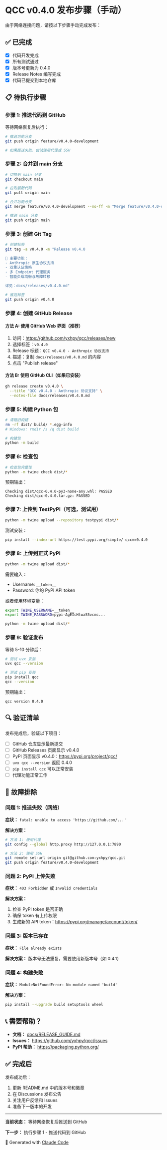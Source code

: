 # QCC v0.4.0 发布步骤（手动）

由于网络连接问题，请按以下步骤手动完成发布：

## ✅ 已完成

- [x] 代码开发完成
- [x] 所有测试通过
- [x] 版本号更新为 0.4.0
- [x] Release Notes 编写完成
- [x] 代码已提交到本地仓库

## 📋 待执行步骤

### 步骤 1: 推送代码到 GitHub

等待网络恢复后执行：

```bash
# 推送功能分支
git push origin feature/v0.4.0-development

# 如果推送失败，尝试使用代理或 SSH
```

### 步骤 2: 合并到 main 分支

```bash
# 切换到 main 分支
git checkout main

# 拉取最新代码
git pull origin main

# 合并功能分支
git merge feature/v0.4.0-development --no-ff -m "Merge feature/v0.4.0-development - Release v0.4.0"

# 推送 main 分支
git push origin main
```

### 步骤 3: 创建 Git Tag

```bash
# 创建标签
git tag -a v0.4.0 -m "Release v0.4.0

🎉 主要功能：
- Anthropic 原生协议支持
- 双重认证策略
- 多 Endpoint 代理服务
- 智能负载均衡与故障转移

详见：docs/releases/v0.4.0.md"

# 推送标签
git push origin v0.4.0
```

### 步骤 4: 创建 GitHub Release

#### 方法 A: 使用 GitHub Web 界面（推荐）

1. 访问：https://github.com/yxhpy/qcc/releases/new
2. 选择标签：`v0.4.0`
3. Release 标题：`QCC v0.4.0 - Anthropic 协议支持`
4. 描述：复制 `docs/releases/v0.4.0.md` 的内容
5. 点击 "Publish release"

#### 方法 B: 使用 GitHub CLI（如果已安装）

```bash
gh release create v0.4.0 \
  --title "QCC v0.4.0 - Anthropic 协议支持" \
  --notes-file docs/releases/v0.4.0.md
```

### 步骤 5: 构建 Python 包

```bash
# 清理旧构建
rm -rf dist/ build/ *.egg-info
# Windows: rmdir /s /q dist build

# 构建包
python -m build
```

### 步骤 6: 检查包

```bash
# 检查包完整性
python -m twine check dist/*
```

预期输出：
```
Checking dist/qcc-0.4.0-py3-none-any.whl: PASSED
Checking dist/qcc-0.4.0.tar.gz: PASSED
```

### 步骤 7: 上传到 TestPyPI（可选，测试用）

```bash
python -m twine upload --repository testpypi dist/*
```

测试安装：
```bash
pip install --index-url https://test.pypi.org/simple/ qcc==0.4.0
```

### 步骤 8: 上传到正式 PyPI

```bash
python -m twine upload dist/*
```

需要输入：
- Username: `__token__`
- Password: 你的 PyPI API token

或者使用环境变量：
```bash
export TWINE_USERNAME=__token__
export TWINE_PASSWORD=pypi-AgEIcHlwaS5vcmc...

python -m twine upload dist/*
```

### 步骤 9: 验证发布

等待 5-10 分钟后：

```bash
# 测试 uvx 安装
uvx qcc --version

# 测试 pip 安装
pip install qcc
qcc --version
```

预期输出：
```
qcc version 0.4.0
```

## 🔍 验证清单

发布完成后，验证以下项目：

- [ ] GitHub 仓库显示最新提交
- [ ] GitHub Releases 页面显示 v0.4.0
- [ ] PyPI 页面显示 v0.4.0：https://pypi.org/project/qcc/
- [ ] `uvx qcc --version` 返回 0.4.0
- [ ] `pip install qcc` 可以正常安装
- [ ] 代理功能正常工作

## 🐛 故障排除

### 问题 1: 推送失败（网络）

**症状：** `fatal: unable to access 'https://github.com/...'`

**解决方案：**
```bash
# 方法 1: 使用代理
git config --global http.proxy http://127.0.0.1:7890

# 方法 2: 使用 SSH
git remote set-url origin git@github.com:yxhpy/qcc.git
git push origin feature/v0.4.0-development
```

### 问题 2: PyPI 上传失败

**症状：** `403 Forbidden` 或 `Invalid credentials`

**解决方案：**
1. 检查 PyPI token 是否正确
2. 确保 token 有上传权限
3. 生成新的 API token：https://pypi.org/manage/account/token/

### 问题 3: 版本已存在

**症状：** `File already exists`

**解决方案：**
版本号无法重复，需要使用新版本号（如 0.4.1）

### 问题 4: 构建失败

**症状：** `ModuleNotFoundError: No module named 'build'`

**解决方案：**
```bash
pip install --upgrade build setuptools wheel
```

## 📞 需要帮助？

- **文档：** [docs/RELEASE_GUIDE.md](docs/RELEASE_GUIDE.md)
- **Issues：** https://github.com/yxhpy/qcc/issues
- **PyPI 帮助：** https://packaging.python.org/

## ✅ 完成后

发布成功后：

1. 更新 README.md 中的版本号和徽章
2. 在 Discussions 发布公告
3. 关注用户反馈和 Issues
4. 准备下一版本的开发

---

**当前状态：** 等待网络恢复后推送到 GitHub

**下一步：** 执行步骤 1 - 推送代码到 GitHub

🤖 Generated with [Claude Code](https://claude.com/claude-code)
